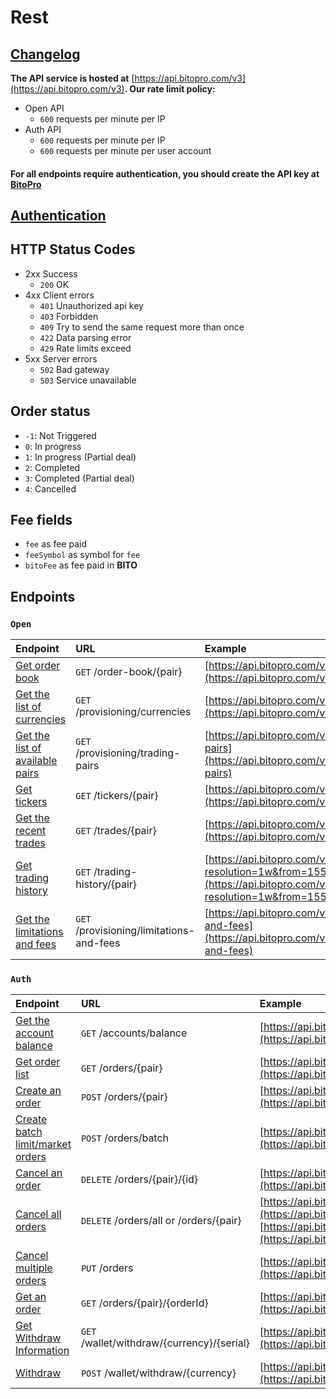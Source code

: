 # Rest

## [Changelog](changelog.md)

**The API service is hosted at** [https://api.bitopro.com/v3](https://api.bitopro.com/v3)**. Our rate limit policy:**

* Open API
  * `600` requests per minute per IP
* Auth API
  * `600` requests per minute per IP
  * `600` requests per minute per user account

#### For all endpoints require authentication, you should create the API key at [BitoPro](https://www.bitopro.com/api)

## [Authentication](authentication.md)

## HTTP Status Codes

* 2xx Success
  * `200` OK
* 4xx Client errors
  * `401` Unauthorized api key
  * `403` Forbidden
  * `409` Try to send the same request more than once
  * `422` Data parsing error
  * `429` Rate limits exceed
* 5xx Server errors
  * `502` Bad gateway
  * `503` Service unavailable

## Order status

* `-1`: Not Triggered
* `0`:  In progress
* `1`:  In progress \(Partial deal\)
* `2`:  Completed
* `3`:  Completed \(Partial deal\)
* `4`:  Cancelled

## Fee fields

* `fee` as fee paid
* `feeSymbol` as symbol for `fee`
* `bitoFee` as fee paid in **BITO**

## Endpoints

### `Open`

| Endpoint | URL | Example |
| :--- | :--- | :--- |
| [Get order book](open/order-book.md) | `GET` /order-book/{pair} | [https://api.bitopro.com/v3/order-book/bito\_twd](https://api.bitopro.com/v3/order-book/bito_twd) |
| [Get the list of currencies](open/currencies.md) | `GET` /provisioning/currencies | [https://api.bitopro.com/v3/provisioning/currencies](https://api.bitopro.com/v3/provisioning/currencies) |
| [Get the list of available pairs](open/trading-pairs.md) | `GET` /provisioning/trading-pairs | [https://api.bitopro.com/v3/provisioning/trading-pairs](https://api.bitopro.com/v3/provisioning/trading-pairs) |
| [Get tickers](open/tickers.md) | `GET` /tickers/{pair} | [https://api.bitopro.com/v3/tickers](https://api.bitopro.com/v3/tickers) |
| [Get the recent trades](open/trades.md) | `GET` /trades/{pair} | [https://api.bitopro.com/v3/trades/bito\_twd](https://api.bitopro.com/v3/trades/bito_twd) |
| [Get trading history](open/trading-history.md) | `GET` /trading-history/{pair} | [https://api.bitopro.com/v3/trading-history/btc\_twd?resolution=1w&from=1550822974&to=1566375034](https://api.bitopro.com/v3/trading-history/btc_twd?resolution=1w&from=1550822974&to=1566375034) |
| [Get the limitations and fees](open/lims-fees.md) | `GET` /provisioning/limitations-and-fees | [https://api.bitopro.com/v3/provisioning/limitations-and-fees](https://api.bitopro.com/v3/provisioning/limitations-and-fees) |

### `Auth`

| Endpoint | URL | Example |
| :--- | :--- | :--- |
| [Get the account balance](auth/account-balance.md) | `GET` /accounts/balance | [https://api.bitopro.com/v3/accounts/balance](https://api.bitopro.com/v3/accounts/balance) |
| [Get order list](auth/order-list.md) | `GET` /orders/{pair} | [https://api.bitopro.com/v3/orders/bito\_twd](https://api.bitopro.com/v3/orders/bito_twd) |
| [Create an order](auth/create-order.md) | `POST` /orders/{pair} | [https://api.bitopro.com/v3/orders/bito\_twd](https://api.bitopro.com/v3/orders/bito_twd) |
| [Create batch limit/market orders](auth/create-batch-limitmarket.md) | `POST` /orders/batch | [https://api.bitopro.com/v3/orders/batch](https://api.bitopro.com/v3/orders/batch) |
| [Cancel an order](auth/cancel-order.md) | `DELETE` /orders/{pair}/{id} | [https://api.bitopro.com/v3/orders/bito\_twd/123456789](https://api.bitopro.com/v3/orders/bito_twd/123456789) |
| [Cancel all orders](auth/cancel-all.md) | `DELETE` /orders/all or /orders/{pair} | [https://api.bitopro.com/v3/orders/all](https://api.bitopro.com/v3/orders/all) or [https://api.bitopro.com/v3/orders/btc\_usdt](https://api.bitopro.com/v3/orders/btc_usdt) |
| [Cancel multiple orders](auth/cancel-batch.md) | `PUT` /orders | [https://api.bitopro.com/v3/orders](https://api.bitopro.com/v3/orders) |
| [Get an order](auth/get-order.md) | `GET` /orders/{pair}/{orderId} | [https://api.bitopro.com/v3/orders/bito\_twd/123456789](https://api.bitopro.com/v3/orders/bito_twd/123456789) |
[Get Withdraw Information](v3-1/rest-1/auth/get-withdraw.md) | `GET` /wallet/withdraw/{currency}/{serial} | [https://api.bitopro.com/v3/wallet/withdraw/twd/123456](https://api.bitopro.com/v3/wallet/withdraw/123456) |
| [Withdraw](auth/withdraw.md) | `POST` /wallet/withdraw/{currency} | [https://api.bitopro.com/v3/wallet/withdraw/twd](https://api.bitopro.com/v3/wallet/withdraw/twd) |

